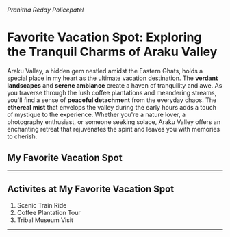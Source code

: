 ###### Pranitha Reddy Policepatel
# Favorite Vacation Spot: Exploring the Tranquil Charms of Araku Valley

Araku Valley, a hidden gem nestled amidst the Eastern Ghats, holds a special place in my heart as the ultimate vacation destination. The **verdant landscapes** and **serene ambiance** create a haven of tranquility and awe. As you traverse through the lush coffee plantations and meandering streams, you'll find a sense of **peaceful detachment** from the everyday chaos. The **ethereal mist** that envelops the valley during the early hours adds a touch of mystique to the experience. Whether you're a nature lover, a photography enthusiast, or someone seeking solace, Araku Valley offers an enchanting retreat that rejuvenates the spirit and leaves you with memories to cherish.

## My Favorite Vacation Spot

---

## Activites at My Favorite Vacation Spot

1. Scenic Train Ride
2. Coffee Plantation Tour
3. Tribal Museum Visit

---


